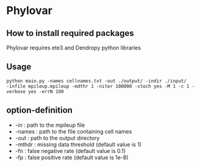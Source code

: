 # Phylovar 
## How to install required packages 
Phylovar requires ete3 and Dendropy python libraries
## Usage
```
python main.py -names cellnames.txt -out ./output/ -indir ./input/ 
-infile mpileup.mpileup -mdthr 1 -niter 100000 -stoch yes -M 1 -c 1 -verbose yes -errN 100
```

## option-definition
* -in : path to the mpileup file
* -names : path to the file containing cell names
* -out : path to the output directory
* -mthdr : missing data threshold (default value is 1)
* -fn : false negative rate (default value is 0.1)
* -fp : false positive rate (default value is 1e-8)
